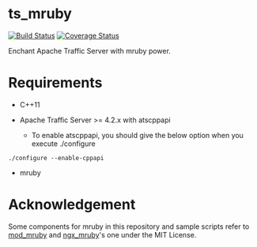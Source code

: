 ts_mruby
========

[![Build Status](https://travis-ci.org/syucream/ts_mruby.svg?branch=ci)](https://travis-ci.org/syucream/ts_mruby)
[![Coverage Status](https://coveralls.io/repos/github/syucream/ts_mruby/badge.svg?branch=coverage)](https://coveralls.io/github/syucream/ts_mruby?branch=coverage)

Enchant Apache Traffic Server with mruby power.

Requirements
============

* C++11

* Apache Traffic Server >= 4.2.x with atscppapi

  * To enable atscppapi, you should give the below option when you execute ./configure

```
./configure --enable-cppapi
```

* mruby

Acknowledgement
===============
Some components for mruby in this repository and sample scripts refer to [mod_mruby](https://github.com/matsumoto-r/mod_mruby) and [ngx_mruby](https://github.com/matsumoto-r/ngx_mruby)'s one under the MIT License.
